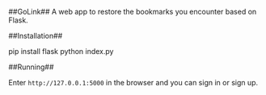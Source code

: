 ##GoLink##
A web app to restore the bookmarks you encounter based on Flask.

##Installation##

  pip install flask
  python index.py
  
  
##Running##

Enter `http://127.0.0.1:5000` in the browser and you can sign in or sign up.
